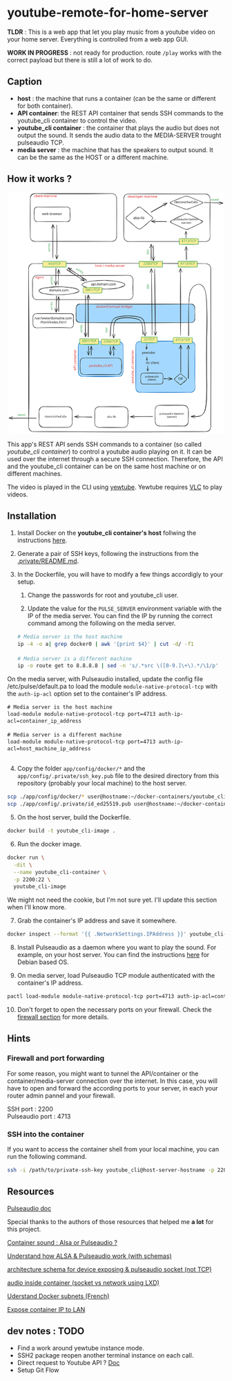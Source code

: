 # youtube-remote-for-home-server

**TLDR** : This is a web app that let you play music from a youtube video on your home server. Everything is controlled from a web app GUI.

**WORK IN PROGRESS** : not ready for production. route `/play` works with the correct payload but there is still a lot of work to do.

## Caption

- **host** : the machine that runs a container (can be the same or different for both container).
- **API container**: the REST API container that sends SSH commands to the youtube_cli container to control the video.
- **youtube_cli container** : the container that plays the audio but does not output the sound. It sends the audio data to the MEDIA-SERVER trought pulseaudio TCP.
- **media server** : the machine that has the speakers to output sound. It can be the same as the HOST or a different machine.

## How it works ?

![youtube-remote-for-home-server](docs/assets/project-architecture.svg)

This app's REST API sends SSH commands to a container (so called _youtube_cli container_) to control a youtube audio playing on it. It can be used over the internet through a secure SSH connection. Therefore, the API and the youtube_cli container can be on the same host machine or on different machines.

The video is played in the CLI using [yewtube](https://github.com/mps-youtube/yewtube).
Yewtube requires [VLC](https://github.com/videolan/vlc) to play videos.

## Installation

1. Install Docker on the **youtube_cli container's host** follwing the instructions [here](https://docs.docker.com/engine/install/).

2. Generate a pair of SSH keys, following the instructions from the [.private/README.md](app/config/.private/README.md).

3. In the Dockerfile, you will have to modify a few things accordigly to your setup.

   1. Change the passwords for root and youtube_cli user.

   2. Update the value for the `PULSE_SERVER` environment variable with the IP of the media server. You can find the IP by running the correct command among the following on the media server.

   ```bash
   # Media server is the host machine
   ip -4 -o a| grep docker0 | awk '{print $4}' | cut -d/ -f1

   # Media server is a different machine
   ip -o route get to 8.8.8.8 | sed -n 's/.*src \([0-9.]\+\).*/\1/p'
   ```

On the media server, with Pulseaudio installed, update the config file /etc/pulse/default.pa to load the module `module-native-protocol-tcp` with the `auth-ip-acl` option set to the container's IP address.

```config
# Media server is the host machine
load-module module-native-protocol-tcp port=4713 auth-ip-acl=container_ip_address

# Media server is a different machine
load-module module-native-protocol-tcp port=4713 auth-ip-acl=host_machine_ip_address


```

4. Copy the folder `app/config/docker/*` and the `app/config/.private/ssh_key.pub` file to the desired directory from this repository (probably your local machine) to the host server.

```bash
scp ./app/config/docker/* user@hostname:~/docker-containers/youtube_cli
scp ./app/config/.private/id_ed25519.pub user@hostname:~/docker-containers/youtube_cli
```

5. On the host server, build the Dockerfile.

```bash
docker build -t youtube_cli-image .
```

6. Run the docker image.

```bash
docker run \
  -dit \
  --name youtube_cli-container \
  -p 2200:22 \
  youtube_cli-image
```

We might not need the cookie, but I'm not sure yet. I'll update this section when I'll know more.

7. Grab the container's IP address and save it somewhere.

```bash
docker inspect --format '{{ .NetworkSettings.IPAddress }}' youtube_cli-container
```

8. Install Pulseaudio as a daemon where you want to play the sound. For example, on your host server. You can find the instructions [here](https://wiki.archlinux.org/title/PulseAudio/Examples#PulseAudio_as_a_system-wide_daemon) for Debian based OS.

9. On media server, load Pulseaudio TCP module authenticated with the container's IP address.

```bash
pactl load-module module-native-protocol-tcp port=4713 auth-ip-acl=container_ip_address
```

10. Don't forget to open the necessary ports on your firewall. Check the [firewall section](#firewall-and-port-forwarding) for more details.

## Hints

### Firewall and port forwarding

For some reason, you might want to tunnel the API/container or the container/media-server connection over the internet. In this case, you will have to open and forward the according ports to your server, in each your router admin pannel and your firewall.

SSH port : 2200\
 Pulseaudio port : 4713

### SSH into the container

If you want to access the container shell from your local machine, you can run the following command.

```bash
ssh -i /path/to/private-ssh-key youtube_cli@host-server-hostname -p 2200
```

## Resources

[Pulseaudio doc](https://www.freedesktop.org/wiki/Software/PulseAudio/Documentation/User/Network)

Special thanks to the authors of those resources that helped me **a lot** for this project.

[Container sound : Alsa or Pulseaudio ?](https://github.com/mviereck/x11docker/wiki/Container-sound:-ALSA-or-Pulseaudio)

[Understand how ALSA & Pulseaudio work (with schemas)](https://joonas.fi/2020/12/audio-in-docker-containers-linux-audio-subsystems-spotifyd/)

[architecture schema for device exposing & pulseaudio socket (not TCP)](https://github.com/COMP0016-Team-24/COMP0016-Team-24.github.io/issues/1)

[audio inside container (socket vs network using LXD)](https://discuss.linuxcontainers.org/t/audio-via-pulseaudio-inside-container/8768)

[Uderstand Docker subnets (French)](https://blog.alphorm.com/comprendre-le-reseau-sous-docker/)

[Expose container IP to LAN](https://www.quora.com/Can-a-docker-bridge-network-allocate-LAN-IP-addresses-for-each-container#:~:text=Yes%2C%20Docker's%20bridge%20network%20mode,the%20host%20and%20other%20containers.)

## dev notes : **TODO**

- Find a work around yewtube instance mode.
- SSH2 package reopen another terminal instance on each call.
- Direct request to Youtube API ? [Doc](https://developers.google.com/youtube/v3/docs?hl=fr)
- Setup Git Flow
